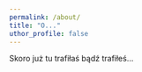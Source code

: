 ```yaml
---
permalink: /about/
title: "O..."
uthor_profile: false
---
```


Skoro już tu trafiłaś bądź trafiłeś...
